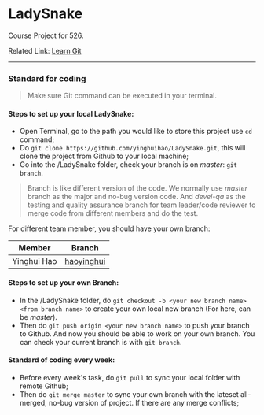 # LadySnake
Course Project for 526.

Related Link: [Learn Git](https://www.atlassian.com/git/tutorials/syncing)

---

### Standard for coding

> Make sure Git command can be executed in your terminal.

#### Steps to set up your local LadySnake:

- Open Terminal, go to the path you would like to store this project use `cd` command;
- Do `git clone https://github.com/yinghuihao/LadySnake.git`, this will clone the project from Github to your local machine;
- Go into the /LadySnake folder, check your branch is on *master*: `git branch`.

> Branch is like different version of the code. We normally use *master* branch as the major and no-bug version code. And *devel-qa* as the testing and quality assurance branch for team leader/code reviewer to merge code from different members and do the test.

For different team member, you should have your own branch:

| Member  | Branch |
|---------|--------|
| Yinghui Hao | [haoyinghui](https://github.com/yinghuihao/LadySnake/tree/haoyinghui)|

#### Steps to set up your own Branch:

- In the /LadySnake folder, do `git checkout -b <your new branch name> <from branch name>` to create your own local new branch (For here, <from branch name> can be *master*).
- Then do `git push origin <your new branch name>` to push your branch to Github. And now you should be able to work on your own branch. You can check your current branch is <your new branch name> with `git branch`.

#### Standard of coding every week:

- Before every week's task, do `git pull` to sync your local folder with remote Github;
- Then do `git merge master` to sync your own branch with the lateset all-merged, no-bug version of project. If there are any merge conflicts;

